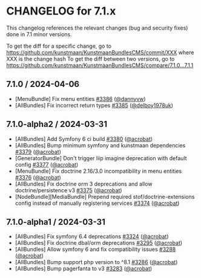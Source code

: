 CHANGELOG for 7.1.x
===================

This changelog references the relevant changes (bug and security fixes) done in 7.1 minor versions.

To get the diff for a specific change, go to https://github.com/kunstmaan/KunstmaanBundlesCMS/commit/XXX where XXX is the change hash
To get the diff between two versions, go to https://github.com/kunstmaan/KunstmaanBundlesCMS/compare/7.1.0...7.1.1

## 7.1.0 / 2024-04-06

* [MenuBundle] Fix menu entities [#3386](https://github.com/Kunstmaan/KunstmaanBundlesCMS/pull/3386) ([@dannyvw](https://github.com/dannyvw))
* [AllBundles] Fix incorrect return types [#3385](https://github.com/Kunstmaan/KunstmaanBundlesCMS/pull/3385) ([@delboy1978uk](https://github.com/delboy1978uk))

## 7.1.0-alpha2 / 2024-03-31

* [AllBundles] Add Symfony 6 ci build [#3380](https://github.com/Kunstmaan/KunstmaanBundlesCMS/pull/3380) ([@acrobat](https://github.com/acrobat))
* [AllBundles] Bump minimum symfony and kunstmaan dependencies [#3379](https://github.com/Kunstmaan/KunstmaanBundlesCMS/pull/3379) ([@acrobat](https://github.com/acrobat))
* [GeneratorBundle] Don't trigger liip imagine deprecation with default config [#3377](https://github.com/Kunstmaan/KunstmaanBundlesCMS/pull/3377) ([@acrobat](https://github.com/acrobat))
* [MenuBundle] Fix doctrine 2.16/3.0 incompatibility in menu entities [#3376](https://github.com/Kunstmaan/KunstmaanBundlesCMS/pull/3376) ([@acrobat](https://github.com/acrobat))
* [AllBundles] Fix doctrine orm 3 deprecations and allow doctrine/persistence v3 [#3375](https://github.com/Kunstmaan/KunstmaanBundlesCMS/pull/3375) ([@acrobat](https://github.com/acrobat))
* [NodeBundle][MediaBundle] Prepend required stof/doctrine-extensions config instead of manually registering services [#3374](https://github.com/Kunstmaan/KunstmaanBundlesCMS/pull/3374) ([@acrobat](https://github.com/acrobat))

## 7.1.0-alpha1 / 2024-03-31

* [AllBundles] Fix symfony 6.4 deprecations [#3324](https://github.com/Kunstmaan/KunstmaanBundlesCMS/pull/3324) ([@acrobat](https://github.com/acrobat))
* [AllBundles] Fix doctrine dbal/orm deprecations [#3295](https://github.com/Kunstmaan/KunstmaanBundlesCMS/pull/3295) ([@acrobat](https://github.com/acrobat))
* [AllBundles] Allow symfony 6 and fix compatibility issues [#3288](https://github.com/Kunstmaan/KunstmaanBundlesCMS/pull/3288) ([@acrobat](https://github.com/acrobat))
* [AllBundles] Bump support php version to ^8.1 [#3286](https://github.com/Kunstmaan/KunstmaanBundlesCMS/pull/3286) ([@acrobat](https://github.com/acrobat))
* [AllBundles] Bump pagerfanta to v3 [#3283](https://github.com/Kunstmaan/KunstmaanBundlesCMS/pull/3283) ([@acrobat](https://github.com/acrobat)) 
